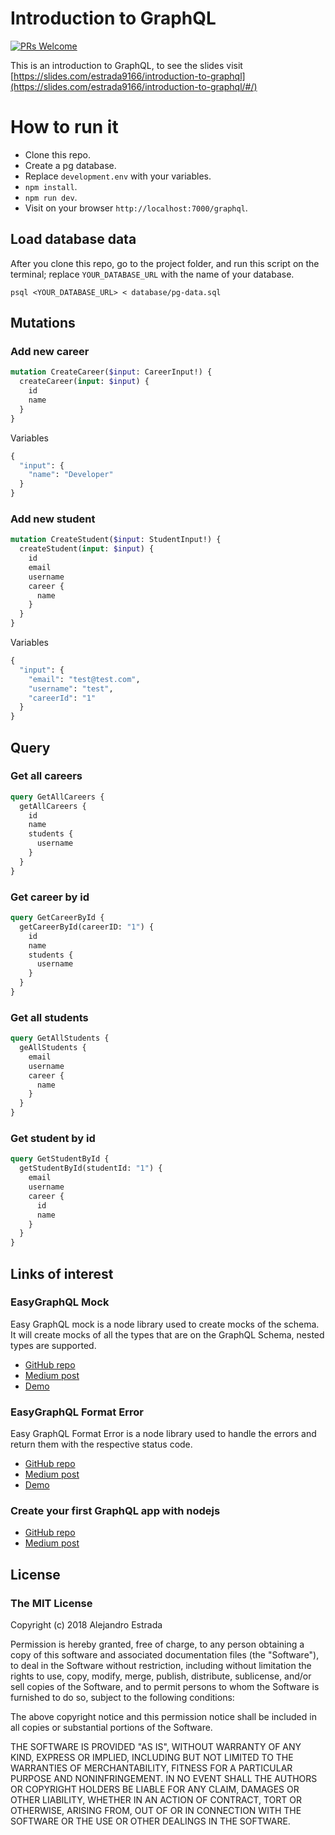# Introduction to GraphQL

 
[![PRs Welcome](https://img.shields.io/badge/PRs-welcome-brightgreen.svg?style=flat-square)](http://makeapullrequest.com)

This is an introduction to GraphQL, to see the slides visit [https://slides.com/estrada9166/introduction-to-graphql](https://slides.com/estrada9166/introduction-to-graphql/#/) 
# How to run it
+ Clone this repo.
+ Create a pg database.
+ Replace `development.env` with your variables.
+ `npm install`.
+ `npm run dev`.
+ Visit on your browser `http://localhost:7000/graphql`.

## Load database data
After you clone this repo, go to the project folder, and run this script on the terminal; replace `YOUR_DATABASE_URL` with the name of your database.
```shell
psql <YOUR_DATABASE_URL> < database/pg-data.sql
```
## Mutations

### Add new career
```graphql
mutation CreateCareer($input: CareerInput!) {
  createCareer(input: $input) {
    id
    name
  }
}
```
Variables
```graphql
{
  "input": {
    "name": "Developer"
  }
}
```

### Add new student
```graphql
mutation CreateStudent($input: StudentInput!) {
  createStudent(input: $input) {
    id
    email
    username
    career {
      name
    }
  }
}
```
Variables
```graphql
{
  "input": {
    "email": "test@test.com",
    "username": "test",
    "careerId": "1"
  }
}
```
## Query

### Get all careers
```graphql
query GetAllCareers {
  getAllCareers {
    id
    name
    students {
      username
    }
  }
}
```

### Get career by id
```graphql
query GetCareerById {
  getCareerById(careerID: "1") {
    id
    name
    students {
      username
    }
  }
}
```

### Get all students
```graphql
query GetAllStudents {
  geAllStudents {
    email
    username
    career {
      name
    }
  }
}
```

### Get student by id
```graphql
query GetStudentById {
  getStudentById(studentId: "1") {
    email
    username
    career {
      id
      name
    }
  }
}
```

## Links of interest

### EasyGraphQL Mock 
Easy GraphQL mock is a node library used to create mocks of the schema. It will create mocks of all the types that are on the GraphQL Schema, nested types are supported.
+ [GitHub repo](https://github.com/EasyGraphQL/easygraphql-mock)
+ [Medium post](https://itnext.io/create-mocks-of-your-graphql-schema-with-few-lines-of-code-d368b0a2a359)
+ [Demo](https://github.com/EasyGraphQL/easygraphql-mock-demo) 


### EasyGraphQL Format Error 
Easy GraphQL Format Error is a node library used to handle the errors and return them with the respective status code.
+ [GitHub repo](https://github.com/EasyGraphQL/easygraphql-format-error)
+ [Medium post](https://itnext.io/return-custom-errors-with-status-code-on-graphql-with-few-lines-of-code-f51ebfc4a6de)
+ [Demo](https://github.com/EasyGraphQL/easygraphql-format-error/tree/master/example)

### Create your first GraphQL app with nodejs 
+ [GitHub repo](https://github.com/estrada9166/graphql-basics)
+ [Medium post](https://itnext.io/create-your-first-graphql-app-and-set-an-auth-middleware-2dd841f714c2)


## License
### The MIT License

Copyright (c) 2018 Alejandro Estrada

Permission is hereby granted, free of charge, to any person obtaining a copy
of this software and associated documentation files (the "Software"), to deal
in the Software without restriction, including without limitation the rights
to use, copy, modify, merge, publish, distribute, sublicense, and/or sell
copies of the Software, and to permit persons to whom the Software is
furnished to do so, subject to the following conditions:

The above copyright notice and this permission notice shall be included in
all copies or substantial portions of the Software.

THE SOFTWARE IS PROVIDED "AS IS", WITHOUT WARRANTY OF ANY KIND, EXPRESS OR
IMPLIED, INCLUDING BUT NOT LIMITED TO THE WARRANTIES OF MERCHANTABILITY,
FITNESS FOR A PARTICULAR PURPOSE AND NONINFRINGEMENT. IN NO EVENT SHALL THE
AUTHORS OR COPYRIGHT HOLDERS BE LIABLE FOR ANY CLAIM, DAMAGES OR OTHER
LIABILITY, WHETHER IN AN ACTION OF CONTRACT, TORT OR OTHERWISE, ARISING FROM,
OUT OF OR IN CONNECTION WITH THE SOFTWARE OR THE USE OR OTHER DEALINGS IN
THE SOFTWARE.